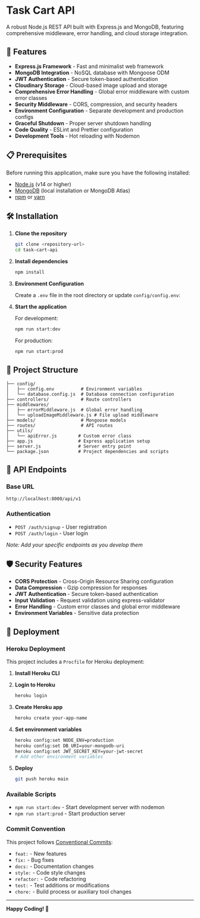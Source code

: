 # Task Cart API

A robust Node.js REST API built with Express.js and MongoDB, featuring comprehensive middleware, error handling, and cloud storage integration.

## 🚀 Features

- **Express.js Framework** - Fast and minimalist web framework
- **MongoDB Integration** - NoSQL database with Mongoose ODM
- **JWT Authentication** - Secure token-based authentication
- **Cloudinary Storage** - Cloud-based image upload and storage
- **Comprehensive Error Handling** - Global error middleware with custom error classes
- **Security Middleware** - CORS, compression, and security headers
- **Environment Configuration** - Separate development and production configs
- **Graceful Shutdown** - Proper server shutdown handling
- **Code Quality** - ESLint and Prettier configuration
- **Development Tools** - Hot reloading with Nodemon

## 📋 Prerequisites

Before running this application, make sure you have the following installed:

- [Node.js](https://nodejs.org/) (v14 or higher)
- [MongoDB](https://www.mongodb.com/) (local installation or MongoDB Atlas)
- [npm](https://www.npmjs.com/) or [yarn](https://yarnpkg.com/)

## 🛠️ Installation

1. **Clone the repository**

   ```bash
   git clone <repository-url>
   cd task-cart-api
   ```

2. **Install dependencies**

   ```bash
   npm install
   ```

3. **Environment Configuration**

   Create a `.env` file in the root directory or update `config/config.env`:

4. **Start the application**

   For development:

   ```bash
   npm run start:dev
   ```

   For production:

   ```bash
   npm run start:prod
   ```

## 📁 Project Structure

```
├── config/
│   ├── config.env          # Environment variables
│   └── database.config.js  # Database connection configuration
├── controllers/            # Route controllers
├── middlewares/
│   ├── errorMiddleware.js  # Global error handling
│   └── uploadImageMiddleware.js # File upload middleware
├── models/                 # Mongoose models
├── routes/                 # API routes
├── utils/
│   └── apiError.js        # Custom error class
├── app.js                 # Express application setup
├── server.js              # Server entry point
└── package.json           # Project dependencies and scripts
```

## 🔧 API Endpoints

### Base URL

```
http://localhost:8000/api/v1
```

### Authentication

- `POST /auth/signup` - User registration
- `POST /auth/login` - User login

_Note: Add your specific endpoints as you develop them_

## 🛡️ Security Features

- **CORS Protection** - Cross-Origin Resource Sharing configuration
- **Data Compression** - Gzip compression for responses
- **JWT Authentication** - Secure token-based authentication
- **Input Validation** - Request validation using express-validator
- **Error Handling** - Custom error classes and global error middleware
- **Environment Variables** - Sensitive data protection

## 🚀 Deployment

### Heroku Deployment

This project includes a `Procfile` for Heroku deployment:

1. **Install Heroku CLI**
2. **Login to Heroku**

   ```bash
   heroku login
   ```

3. **Create Heroku app**

   ```bash
   heroku create your-app-name
   ```

4. **Set environment variables**

   ```bash
   heroku config:set NODE_ENV=production
   heroku config:set DB_URI=your-mongodb-uri
   heroku config:set JWT_SECRET_KEY=your-jwt-secret
   # Add other environment variables
   ```

5. **Deploy**
   ```bash
   git push heroku main
   ```

### Available Scripts

- `npm run start:dev` - Start development server with nodemon
- `npm run start:prod` - Start production server

### Commit Convention

This project follows [Conventional Commits](https://www.conventionalcommits.org/):

- `feat:` - New features
- `fix:` - Bug fixes
- `docs:` - Documentation changes
- `style:` - Code style changes
- `refactor:` - Code refactoring
- `test:` - Test additions or modifications
- `chore:` - Build process or auxiliary tool changes

---

**Happy Coding! 🎉**

